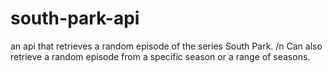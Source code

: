 # south-park-api
an api that retrieves a random episode of the series South Park. /n
Can also retrieve a random episode from a specific season or a range of seasons.

